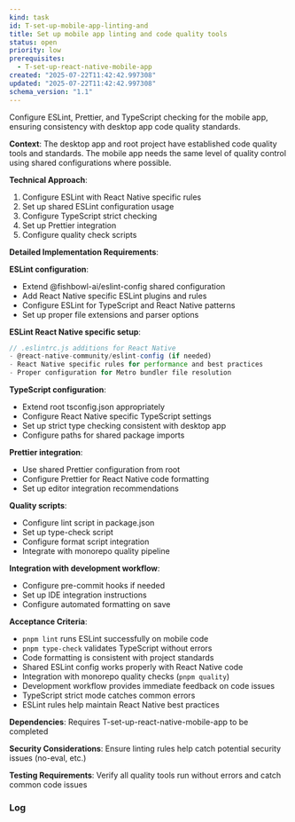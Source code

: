 ```yaml
---
kind: task
id: T-set-up-mobile-app-linting-and
title: Set up mobile app linting and code quality tools
status: open
priority: low
prerequisites:
  - T-set-up-react-native-mobile-app
created: "2025-07-22T11:42:42.997308"
updated: "2025-07-22T11:42:42.997308"
schema_version: "1.1"
---
```


Configure ESLint, Prettier, and TypeScript checking for the mobile app, ensuring consistency with desktop app code quality standards.

**Context**: The desktop app and root project have established code quality tools and standards. The mobile app needs the same level of quality control using shared configurations where possible.

**Technical Approach**:

1. Configure ESLint with React Native specific rules
2. Set up shared ESLint configuration usage
3. Configure TypeScript strict checking
4. Set up Prettier integration
5. Configure quality check scripts

**Detailed Implementation Requirements**:

**ESLint configuration**:

- Extend @fishbowl-ai/eslint-config shared configuration
- Add React Native specific ESLint plugins and rules
- Configure ESLint for TypeScript and React Native patterns
- Set up proper file extensions and parser options

**ESLint React Native specific setup**:

```javascript
// .eslintrc.js additions for React Native
- @react-native-community/eslint-config (if needed)
- React Native specific rules for performance and best practices
- Proper configuration for Metro bundler file resolution
```

**TypeScript configuration**:

- Extend root tsconfig.json appropriately
- Configure React Native specific TypeScript settings
- Set up strict type checking consistent with desktop app
- Configure paths for shared package imports

**Prettier integration**:

- Use shared Prettier configuration from root
- Configure Prettier for React Native code formatting
- Set up editor integration recommendations

**Quality scripts**:

- Configure lint script in package.json
- Set up type-check script
- Configure format script integration
- Integrate with monorepo quality pipeline

**Integration with development workflow**:

- Configure pre-commit hooks if needed
- Set up IDE integration instructions
- Configure automated formatting on save

**Acceptance Criteria**:

- `pnpm lint` runs ESLint successfully on mobile code
- `pnpm type-check` validates TypeScript without errors
- Code formatting is consistent with project standards
- Shared ESLint config works properly with React Native code
- Integration with monorepo quality checks (`pnpm quality`)
- Development workflow provides immediate feedback on code issues
- TypeScript strict mode catches common errors
- ESLint rules help maintain React Native best practices

**Dependencies**: Requires T-set-up-react-native-mobile-app to be completed

**Security Considerations**: Ensure linting rules help catch potential security issues (no-eval, etc.)

**Testing Requirements**: Verify all quality tools run without errors and catch common code issues

### Log
